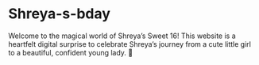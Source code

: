 # Shreya-s-bday
Welcome to the magical world of Shreya’s Sweet 16! This website is a heartfelt digital surprise to celebrate Shreya’s journey from a cute little girl to a beautiful, confident young lady. 💖

